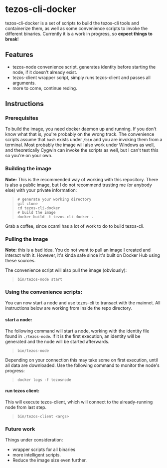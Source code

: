 # tezos-cli-docker



tezos-cli-docker is a set of scripts to build the tezos-cli tools and containerize them, as well as some convenience scripts to invoke the different binaries. Currently it is a work in progress, so __expect things to break__!

## Features

  - tezos-node convenience script, generates identity before starting the node, if it doesn't already exist.
  - tezos-client wrapper script, simply runs tezos-client and passes all arguments. 
  - more to come, continue reding. 



## Instructions

### Prerequisites
To build the image, you need docker daemon up and running. If you don't know what that is, you're probably on the wrong track. The convenience scripts assume that `bash` exists under `/bin` and you are invoking them from a terminal. Most probably the image will also work under Windows as well, and theoretically Cygwin can invoke the scripts as well, but I can't test this so you're on your own.  

### Building the image
__Note:__ This is the recommended way of working with this repository. There is also a public image, but I do not recommend trusting me (or anybody else) with your private information:

>     # generate your working directory
>     git clone
>     cd tezos-cli-docker
>     # build the image
>     docker build -t tezos-cli-docker .
Grab a coffee, since ocaml has a lot of work to do to build tezos-cli.


### Pulling the image
__Note__: this is a bad idea. You do not want to pull 
an image I created and interact with it. However, it's
kinda safe since it's built on Docker Hub using these sources.

The convenience script will also pull the image (obviously):
>     bin/tezos-node start


### Using the convenience scripts: 
You can now start a node and use tezos-cli to transact with the mainnet. All instructions below are working from inside the repo directory. 

#### start a node:
The following command will start a node, working with the identity file found in `./tezos-node`. If it is the first execution, an identity will be generated and the node will be started afterwards. 
>     bin/tezos-node
Depending on your connection this may take some on first execution, until all data are downloaded. Use the following command to monitor the node's progress:
>     docker logs -f tezosnode


#### run tezos client: 
This will execute tezos-client, which will connect to the already-running node from last step. 
>     bin/tezos-client <args>



### Future work

Things under consideration:
  - wrapper scripts for all binaries
  - more intelligent scripts. 
  - Reduce the image size even further.
